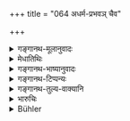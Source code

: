 +++
title = "064 अधर्म-प्रभवञ् चैव"

+++

<details><summary>गङ्गानथ-मूलानुवादः</summary>

On the infliction of pain upon living beings, caused by demerit; as also upon the imperishable union with happiness proceeding from the essence of merit.—(64)
</details>

<details><summary>मेधातिथिः</summary>

अधर्मात् प्रभव उत्पत्तिः । **दुःखेन** यो **योगः** पीडानुभवः । धर्म उक्तलक्षणो यः पदार्थः, ततः सुखेनाक्षयेन संयोगः । एतद् अप्य् अवेक्ष्यम् । पारिव्राज्यं च मुख्यो धर्म इत्य् अभिप्रायः ॥ ६.६४ ॥
</details>

<details><summary>गङ्गानथ-भाष्यानुवादः</summary>

The ‘*infliction*’—experiencing—‘*of* *pain*’ proceeds from Demerit.

‘*Merit*’—as described above, is an ‘*artha*’, an ‘*entity*’ and from this—entity, essence—proceeds ‘*union with imperishable happiness*’.

This also has to be reflected upon.

The meaning is that Renunciation constitutes the principal merit.—(64)
</details>

<details><summary>गङ्गानथ-टिप्पन्यः</summary>

This verse is quoted in *Aparārka* (p. 968);—and in *Yatidharmasaṅgraha*
(p. 35).
</details>

<details><summary>गङ्गानथ-तुल्य-वाक्यानि</summary>

*Viṣṇu* (96.40-42).—‘He shall reflect thus that there is no pleasure to
bo met within this never-ceasing passage of the soul through mundane
existence; and that even what is called pleasure, on account of the
absence of pain, is of a transient nature; and that he who is unable to
enjoy such pleasures, from sickness and other causes, or who is unable
to procure them, suffers severe pangs.’

*Yājñavalkya* (3.63.64).—(See under 61.)
</details>

<details><summary>भारुचिः</summary>

अग्रे दृश्यताम्।
</details>

<details><summary>Bühler</summary>

064	On the infliction of pain on embodied (spirits), which is caused by demerit, and the gain of eternal bliss, which is caused by the attainment of their highest aim, (gained through) spiritual merit.
</details>
